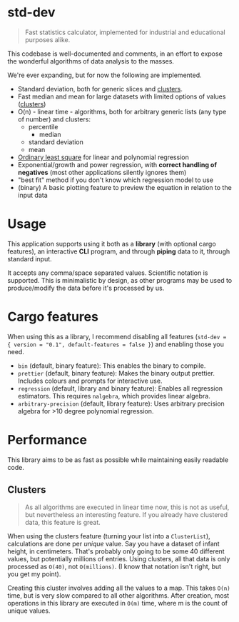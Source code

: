 # std-dev

> Fast statistics calculator, implemented for industrial and educational purposes alike.

This codebase is well-documented and comments, in an effort to expose the wonderful algorithms of data analysis to the masses.

We're ever expanding, but for now the following are implemented.

-   Standard deviation, both for generic slices and [clusters](#clusters).
-   Fast median and mean for large datasets with limited options of values ([clusters](#clusters))
-   O(n) - linear time - algorithms, both for arbitrary generic lists (any type of number) and clusters:
    -   percentile
        -   median
    -   standard deviation
    -   mean
-   [Ordinary least square](https://en.wikipedia.org/wiki/Ordinary_least_squares) for linear and polynomial regression
-   Exponential/growth and power regression, with **correct handling of negatives** (most other applications silently ignores them)
-   "best fit" method if you don't know which regression model to use
-   (binary) A basic plotting feature to preview the equation in relation to the input data

# Usage

This application supports using it both as a **library** (with optional cargo features),
an interactive **CLI** program, and through **piping** data to it, through standard input.

It accepts any comma/space separated values. Scientific notation is supported.
This is minimalistic by design, as other programs may be used to produce/modify the data before it's processed by us.

# Cargo features

When using this as a library, I recommend disabling all features (`std-dev = { version = "0.1", default-features = false }`)
and enabling those you need.

- `bin` (default, binary feature): This enables the binary to compile.
- `prettier` (default, binary feature): Makes the binary output prettier. Includes colours and prompts for interactive use.
- `regression` (default, library and binary feature): Enables all regression estimators. This requires `nalgebra`, which provides linear algebra.
- `arbitrary-precision` (default, library feature): Uses arbitrary precision algebra for >10 degree polynomial regression.

# Performance

This library aims to be as fast as possible while maintaining easily readable code.

## Clusters

> As all algorithms are executed in linear time now, this is not as useful, but nevertheless an interesting feature.
> If you already have clustered data, this feature is great.

When using the clusters feature (turning your list into a `ClusterList`),
calculations are done per _unique_ value.
Say you have a dataset of infant height, in centimeters.
That's probably only going to be some 40 different values, but potentially millions of entries.
Using clusters, all that data is only processed as `O(40)`, not `O(millions)`. (I know that notation isn't right, but you get my point).

Creating this cluster involves adding all the values to a map. This takes `O(n)` time, but is very slow compared to all other algorithms.
After creation, most operations in this library are executed in `O(m)` time, where m is the count of unique values.
